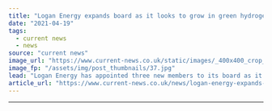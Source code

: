```yaml
---
title: "Logan Energy expands board as it looks to grow in green hydrogen sector"
date: "2021-04-19"
tags: 
  - current news
  - news
source: "current news"
image_url: "https://www.current-news.co.uk/static/images/_400x400_crop_center-center/Hydrogen-technologies-Logan-Energy.jpg"
image_fp: "/assets/img/post_thumbnails/37.jpg"
lead: "​Logan Energy has appointed three new members to its board as it targets green hydrogen expansion."
article_url: "https://www.current-news.co.uk/news/logan-energy-expands-board-as-it-looks-to-grow-in-green-hydrogen-sector?utm_source=rss-feeds&utm_medium=rss&utm_campaign=rss"
---
```


---
